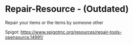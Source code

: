 # Repair-Resource - (Outdated)
Repair your items or the items by someone other

Spigot: https://www.spigotmc.org/resources/repair-tools-opensource.14991/
